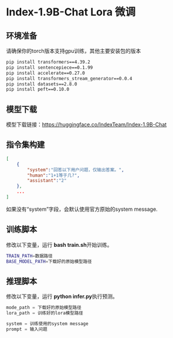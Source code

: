 # Index-1.9B-Chat Lora 微调

## **环境准备**
请确保你的torch版本支持gpu训练，其他主要安装包的版本
```bash
pip install transformers==4.39.2
pip install sentencepiece==0.1.99
pip install accelerate==0.27.0
pip install transformers_stream_generator==0.0.4
pip install datasets==2.8.0
pip install peft==0.10.0
```

## 模型下载  
模型下载链接：https://huggingface.co/IndexTeam/Index-1.9B-Chat

## 指令集构建
```json
[
    {
        "system":"回答以下用户问题，仅输出答案。",
        "human":"1+1等于几?",
        "assistant":"2"
    },
    ...
]
```
如果没有“system”字段，会默认使用官方原始的system message.

## 训练脚本

修改以下变量，运行 **bash train.sh**开始训练。
```bash
TRAIN_PATH=数据路径
BASE_MODEL_PATH=下载好的原始模型路径
```

## 推理脚本

修改以下变量，运行 **python infer.py**执行预测。
```python
mode_path = 下载好的原始模型路径
lora_path = 训练好的lora模型路径

system = 训练使用的system message
prompt = 输入问题
```

